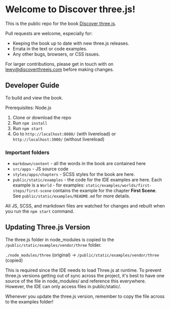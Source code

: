 # Welcome to Discover three.js!

This is the public repo for the book [Discover three.js](https://discoverthreejs.com/).

Pull requests are welcome, especially for:

* Keeping the book up to date with new three.js releases.
* Errata in the text or code examples.
* Any other bugs, browsers, or CSS issues.

For larger contributions, please get in touch with on lewy@discoverthreejs.com before making changes.

## Developer Guide

To build and view the book.

Prerequisites: Node.js

1. Clone or download the repo
2. Run `npm install`
3. Run `npm start`
4. Go to `http://localhost:8080/` (with livereload) or `http://localhost:3000/` (without livereload)

### Important folders

* `markdown/content` - all the words in the book are contained here
* `src/apps` - JS source code
* `styles/apps/chapters` - SCSS styles for the book are here.
* `public/static/examples` - the code for the IDE examples are here. Each example is a `World` - for examples: `static/examples/worlds/first-steps/first-scene` contains the example for the chapter **First Scene**. See `public/static/examples/README.md` for more details.

All JS, SCSS, and markdown files are watched for changes and rebuilt when you run the `npm start` command.

## Updating Three.js Version

The three.js folder in node_modules is copied to the `/public/static/examples/vendor/three` folder.

`./node_modules/three` (original) -> `/public/static/examples/vendor/three` (copied)

This is required since the IDE needs to load Three.js at runtime. To prevent three.js versions getting out of sync across the project, it's best to have one source of the file in node_modules/ and reference this everywhere. However, the IDE can only access files in public/static/.

Whenever you update the three.js version, remember to copy the file across to the examples folder!